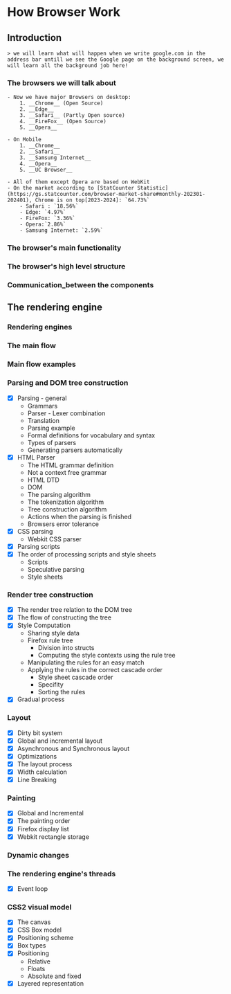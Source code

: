 # How Browser Work

## Introduction

    > we will learn what will happen when we write google.com in the address bar untill we see the Google page on the background screen, we will learn all the background job here!

### The browsers we will talk about

    - Now we have major Browsers on desktop:
        1. __Chrome__ (Open Source)
        2. __Edge__
        3. __Safari__ (Partly Open source)
        4. __FireFox__ (Open Source)
        5. __Opera__

    - On Mobile
        1. __Chrome__
        2. __Safari__
        3. __Samsung Internet__
        4. __Opera__
        5. __UC Browser__

    - All of them except Opera are based on WebKit
    - On the market according to [StatCounter Statistic](https://gs.statcounter.com/browser-market-share#monthly-202301-202401), Chrome is on top[2023-2024]: `64.73%`
        - Safari : `18.56%`
        - Edge: `4.97%`
        - FireFox: `3.36%`
        - Opera:`2.86%`
        - Samsung Internet: `2.59%`

### The browser's main functionality

### The browser's high level structure

### Communication_between the components

## The rendering engine

### Rendering engines

### The main flow

### Main flow examples

### Parsing and DOM tree construction

- [x] Parsing - general
  - Grammars
  - Parser - Lexer combination
  - Translation
  - Parsing example
  - Formal definitions for vocabulary and syntax
  - Types of parsers
  - Generating parsers automatically
- [x] HTML Parser
  - The HTML grammar definition
  - Not a context free grammar
  - HTML DTD
  - DOM
  - The parsing algorithm
  - The tokenization algorithm
  - Tree construction algorithm
  - Actions when the parsing is finished
  - Browsers error tolerance
- [x] CSS parsing
  - Webkit CSS parser
- [x] Parsing scripts
- [x] The order of processing scripts and style sheets
  - Scripts
  - Speculative parsing
  - Style sheets

### Render tree construction

- [x] The render tree relation to the DOM tree
- [x] The flow of constructing the tree
- [x] Style Computation
  - Sharing style data
  - Firefox rule tree
    - Division into structs
    - Computing the style contexts using the rule tree
  - Manipulating the rules for an easy match
  - Applying the rules in the correct cascade order
    - Style sheet cascade order
    - Specifity
    - Sorting the rules
- [x] Gradual process

### Layout

- [x] Dirty bit system
- [x] Global and incremental layout
- [x] Asynchronous and Synchronous layout
- [x] Optimizations
- [x] The layout process
- [x] Width calculation
- [x] Line Breaking

### Painting

- [x] Global and Incremental
- [x] The painting order
- [x] Firefox display list
- [x] Webkit rectangle storage

### Dynamic changes

### The rendering engine's threads

- [x] Event loop

### CSS2 visual model

- [x] The canvas
- [x] CSS Box model
- [x] Positioning scheme
- [x] Box types
- [x] Positioning
  - Relative
  - Floats
  - Absolute and fixed
- [x] Layered representation
